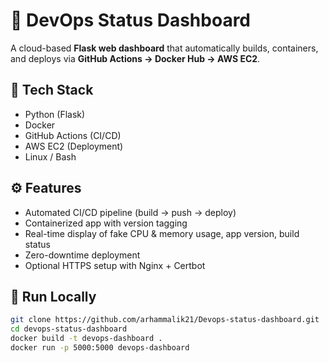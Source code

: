 # 🚀 DevOps Status Dashboard

A cloud-based **Flask web dashboard** that automatically builds, containers, and deploys via **GitHub Actions → Docker Hub → AWS EC2**.

## 🧰 Tech Stack
- Python (Flask)
- Docker
- GitHub Actions (CI/CD)
- AWS EC2 (Deployment)
- Linux / Bash

## ⚙️ Features
- Automated CI/CD pipeline (build → push → deploy)
- Containerized app with version tagging
- Real-time display of fake CPU & memory usage, app version, build status
- Zero-downtime deployment
- Optional HTTPS setup with Nginx + Certbot

## 🧪 Run Locally
```bash
git clone https://github.com/arhammalik21/Devops-status-dashboard.git
cd devops-status-dashboard
docker build -t devops-dashboard .
docker run -p 5000:5000 devops-dashboard
